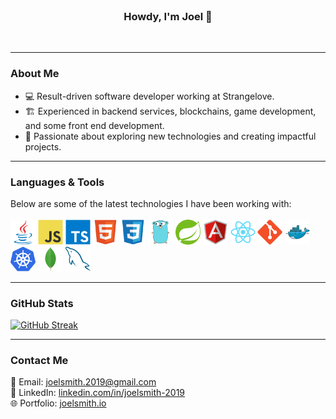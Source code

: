 <br>
<h3 align="center">Howdy, I'm Joel 👋</h3>
<br>

---

### About Me

- 💻 Result-driven software developer working at Strangelove.
- 🏗️ Experienced in backend services, blockchains, game development, and some front end development.
- 🚀 Passionate about exploring new technologies and creating impactful projects.

---

### Languages & Tools
Below are some of the latest technologies I have been working with:  
<br>
<img src="https://raw.githubusercontent.com/devicons/devicon/master/icons/java/java-original.svg" title="Java" alt="Java" width="40" height="40"/>
<img src="https://raw.githubusercontent.com/devicons/devicon/master/icons/javascript/javascript-original.svg" title="JavaScript" alt="JavaScript" width="40" height="40"/>
<img src="https://raw.githubusercontent.com/devicons/devicon/master/icons/typescript/typescript-original.svg" title="TypeScript" alt="TypeScript" width="40" height="40"/>
<img src="https://raw.githubusercontent.com/devicons/devicon/master/icons/html5/html5-original.svg" title="HTML" alt="HTML" width="40" height="40"/>
<img src="https://raw.githubusercontent.com/devicons/devicon/master/icons/css3/css3-original.svg" title="CSS" alt="CSS" width="40" height="40"/>
<img src="https://raw.githubusercontent.com/devicons/devicon/master/icons/go/go-original.svg" title="Golang" alt="Golang" width="40" height="40"/>
<img src="https://raw.githubusercontent.com/devicons/devicon/master/icons/spring/spring-original.svg" title="Spring Boot" alt="Spring Boot" width="40" height="40"/>
<img src="https://raw.githubusercontent.com/devicons/devicon/master/icons/angularjs/angularjs-original.svg" title="Angular" alt="Angular" width="40" height="40"/>
<img src="https://raw.githubusercontent.com/devicons/devicon/master/icons/react/react-original.svg" title="React" alt="React" width="40" height="40"/>
<img src="https://raw.githubusercontent.com/devicons/devicon/master/icons/git/git-original.svg" title="Git" alt="Git" width="40" height="40"/>
<img src="https://raw.githubusercontent.com/devicons/devicon/master/icons/docker/docker-original.svg" title="Docker" alt="Docker" width="40" height="40"/>
<img src="https://raw.githubusercontent.com/devicons/devicon/master/icons/kubernetes/kubernetes-plain.svg" title="Kubernetes" alt="Kubernetes" width="40" height="40"/>
<img src="https://raw.githubusercontent.com/devicons/devicon/master/icons/mongodb/mongodb-original.svg" title="MongoDB" alt="MongoDB" width="40" height="40"/>
<img src="https://raw.githubusercontent.com/devicons/devicon/master/icons/mysql/mysql-original.svg" title="SQL" alt="SQL" width="40" height="40"/>

---

### GitHub Stats

[![GitHub Streak](https://streak-stats.demolab.com?user=joelsmith-2019&theme=tokyonight&border_radius=4)](https://git.io/streak-stats)

---

### Contact Me

📧 Email: joelsmith.2019@gmail.com  
💼 LinkedIn: <a href="https://linkedin.com/in/joelsmith-2019/" target="_blank">linkedin.com/in/joelsmith-2019</a>  
🌐 Portfolio: <a href="https://joelsmith.io" target="_blank">joelsmith.io</a>  
